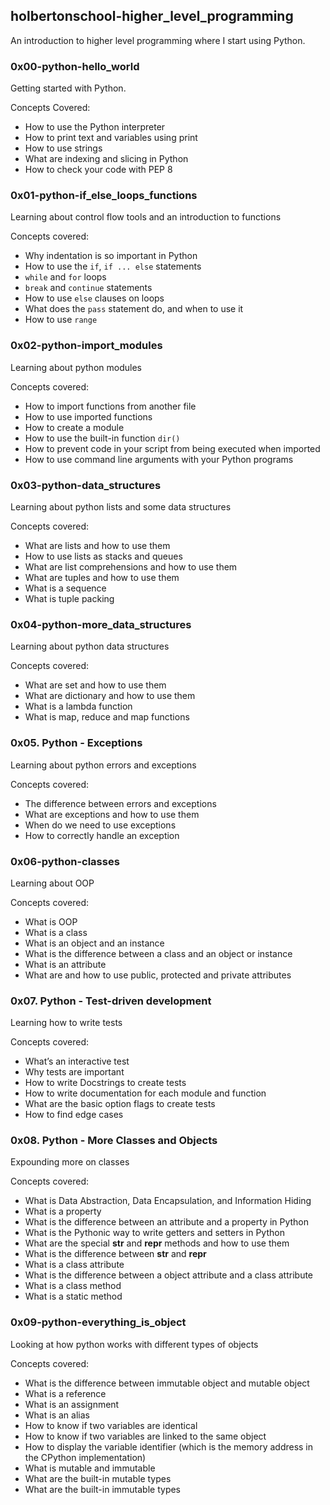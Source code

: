## holbertonschool-higher_level_programming

An introduction to higher level programming where I start using Python.

### 0x00-python-hello_world
Getting started with Python.

Concepts Covered:
* How to use the Python interpreter
* How to print text and variables using print
* How to use strings
* What are indexing and slicing in Python
* How to check your code with PEP 8

### 0x01-python-if_else_loops_functions
Learning about control flow tools and an introduction to functions

Concepts covered:
* Why indentation is so important in Python
* How to use the `if`, `if ... else` statements
* `while` and `for` loops 
* `break` and `continue` statements
* How to use `else` clauses on loops
* What does the `pass` statement do, and when to use it
* How to use `range`

### 0x02-python-import_modules
Learning about python modules

Concepts covered:
* How to import functions from another file
* How to use imported functions
* How to create a module
* How to use the built-in function `dir()`
* How to prevent code in your script from being executed when imported
* How to use command line arguments with your Python programs


### 0x03-python-data_structures
Learning about python lists and some data structures

Concepts covered:
* What are lists and how to use them
* How to use lists as stacks and queues
* What are list comprehensions and how to use them
* What are tuples and how to use them
* What is a sequence
* What is tuple packing


### 0x04-python-more_data_structures
Learning about python data structures

Concepts covered:
*  What are set and how to use them
* What are dictionary and how to use them
* What is a lambda function
* What is map, reduce and map functions

### 0x05. Python - Exceptions
Learning about python errors and exceptions

Concepts covered:
* The difference between errors and exceptions
* What are exceptions and how to use them
* When do we need to use exceptions
* How to correctly handle an exception


### 0x06-python-classes
Learning about OOP

Concepts covered:
* What is OOP
* What is a class
* What is an object and an instance
* What is the difference between a class and an object or instance
* What is an attribute
* What are and how to use public, protected and private attributes


### 0x07. Python - Test-driven development
Learning how to write tests

Concepts covered:
* What’s an interactive test
* Why tests are important
* How to write Docstrings to create tests
* How to write documentation for each module and function
* What are the basic option flags to create tests
* How to find edge cases

### 0x08. Python - More Classes and Objects
Expounding more on classes

Concepts covered:
* What is Data Abstraction, Data Encapsulation, and Information Hiding
* What is a property
* What is the difference between an attribute and a property in Python
* What is the Pythonic way to write getters and setters in Python
* What are the special __str__ and __repr__ methods and how to use them
* What is the difference between __str__ and __repr__
* What is a class attribute
* What is the difference between a object attribute and a class attribute
* What is a class method
* What is a static method


### 0x09-python-everything_is_object
Looking at how python works with different types of objects

Concepts covered:
* What is the difference between immutable object and mutable object
* What is a reference
* What is an assignment
* What is an alias
* How to know if two variables are identical
* How to know if two variables are linked to the same object
* How to display the variable identifier (which is the memory address in the CPython implementation)
* What is mutable and immutable
* What are the built-in mutable types
* What are the built-in immutable types
